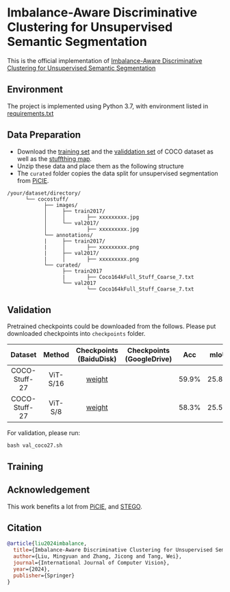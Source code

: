 # Imbalance-Aware Discriminative Clustering for Unsupervised Semantic Segmentation

This is the official implementation of [Imbalance-Aware Discriminative Clustering for Unsupervised Semantic Segmentation](https://link.springer.com/article/10.1007/s11263-024-02083-x)

## Environment
The project is implemented using Python 3.7, with environment listed in [requirements.txt](https://github.com/MY-LIU100101/IDDC/blob/main/requirements.txt "requirements.txt")


## Data Preparation
- Download the [training set](http://images.cocodataset.org/zips/train2017.zip) and the [validdation set](http://images.cocodataset.org/zips/val2017.zip) of COCO dataset as well as the [stuffthing map](http://calvin.inf.ed.ac.uk/wp-content/uploads/data/cocostuffdataset/stuffthingmaps_trainval2017.zip).
- Unzip these data and place them as the following structure
- The `curated` folder copies the data split for unsupervised segmentation from [PiCIE](https://github.com/janghyuncho/PiCIE).
~~~
/your/dataset/directory/
      └── cocostuff/
            ├── images/
            │     ├── train2017/
            │     │       ├── xxxxxxxxx.jpg
            │     └── val2017/
            │             ├── xxxxxxxxx.jpg
            └── annotations/
            |     ├── train2017/
            |     │       ├── xxxxxxxxx.png
            |     ├── val2017/
            |     │       ├── xxxxxxxxx.png
            └── curated/
                  ├── train2017
                  |       ├── Coco164kFull_Stuff_Coarse_7.txt
                  └── val2017
	                      └── Coco164kFull_Stuff_Coarse_7.txt

~~~
## Validation
Pretrained checkpoints could be downloaded from the follows. Please put downloaded checkpoints into `checkpoints` folder.

Dataset | Method |Checkpoints (BaiduDisk) | Checkpoints (GoogleDrive) | Acc| mIoU|
|:------: |:------: |:------:|:------:|:------:|:------: |
|COCO-Stuff-27|ViT-S/16|[weight](https://pan.baidu.com/s/1zix1_krJnCjuMSMQQhysFA?pwd=8fkh)||59.9%|25.8%|
|COCO-Stuff-27|ViT-S/8|[weight](https://pan.baidu.com/s/1tuL1dCD2mszdAC2lkRhowQ?pwd=bu24)||58.3%|25.5%|

For validation, please run:
~~~
bash val_coco27.sh
~~~
## Training

## Acknowledgement

This work benefits a lot from [PiCIE](https://github.com/janghyuncho/PiCIE), and [STEGO](https://github.com/mhamilton723/STEGO).

## Citation
```bibtex
@article{liu2024imbalance,
  title={Imbalance-Aware Discriminative Clustering for Unsupervised Semantic Segmentation},
  author={Liu, Mingyuan and Zhang, Jicong and Tang, Wei},
  journal={International Journal of Computer Vision},
  year={2024},
  publisher={Springer}
}
```
